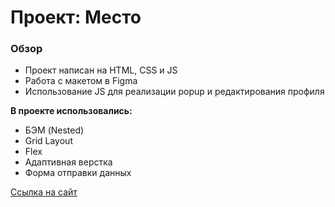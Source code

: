 # Проект: Место

### Обзор

* Проект написан на HTML, CSS и JS
* Работа с макетом в Figma
* Использование JS для реализации popup и редактирования профиля

**В проекте использовались:**
* БЭМ (Nested)
* Grid Layout
* Flex
* Адаптивная верстка
* Форма отправки данных

[Ссылка на сайт](https://aretea83.github.io/mesto/)

